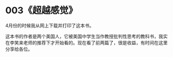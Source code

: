 # 003《超越感觉》

4月份的时候我从网上下载并打印了这本书。

这本书的作者是两个美国人，它被美国中学生当作教授批判性思考的教科书，我实在李笑来老师的推荐下才开始看的。现在看了前两篇了，很是收益，有时间在这里分享给各位。

